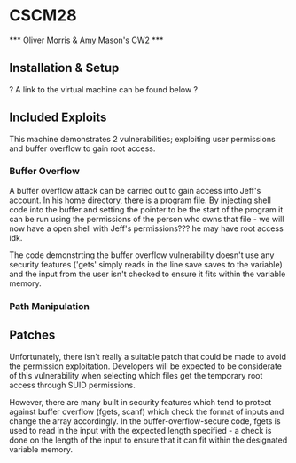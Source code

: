 # CSCM28

*** Oliver Morris & Amy Mason's CW2 ***

## Installation & Setup
? A link to the virtual machine can be found below ?

## Included Exploits
This machine demonstrates 2 vulnerabilities; exploiting user permissions and buffer overflow to
gain root access.

### Buffer Overflow
A buffer overflow attack can be carried out to gain access into Jeff's account. In his home directory, 
there is a program file. By injecting shell code into the buffer and setting the pointer to be the start 
of the program it can be run using the permissions of the person who owns that file - we will now have a
open shell with Jeff's permissions??? he may have root access idk.

The code demonstrting the buffer overflow vulnerability doesn't use any security features ('gets' simply
reads in the line save saves to the variable) and the input from the user isn't checked to ensure it fits 
within the variable memory.

### Path Manipulation





## Patches
Unfortunately, there isn't really a suitable patch that could be made to avoid the permission exploitation. 
Developers will be expected to be considerate of this vulnerability when selecting which files get the temporary
root access through SUID permissions.

However, there are many built in security features which tend to protect against buffer overflow (fgets, scanf) which check the format of inputs and change the array accordingly. In the buffer-overflow-secure code, fgets is used to read in the input with the expected length specified - a check is done on the length of the input to ensure that it can fit within the designated variable memory.
